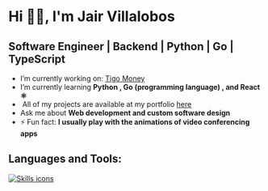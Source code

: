 #  Hi ‍👦🏾, I'm Jair Villalobos

##  Software Engineer | Backend | Python | Go | TypeScript

-  I’m currently working on: [Tigo Money](https://tigomoney.com/gt/home-gt) 
-  I’m currently learning **Python , Go (programming language) , and React ⚛️**
- ‍ All of my projects are available at my portfolio [here](https://jairvillalobos.github.io/)
-  Ask me about **Web development  and custom software design**
- ⚡ Fun fact: **I usually play with the animations of video conferencing apps**

## Languages and Tools:

<p align="left">
  <a href="https://skillicons.dev">
    <img src="https://skillicons.dev/icons?i=docker,fastapi,aws,go,django,python,java,figma,express,angular,sass,nextjs,js,html,css,react,postman,postgresql,linux,nodejs,git,spring,tailwindcss,mysql,qt,sequelize,vscode,wordpress,ts,bootstrap" alt="Skills icons" />
  </a>
</p>
